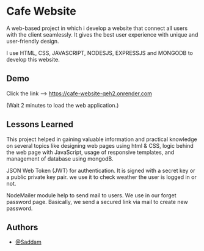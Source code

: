 
# Cafe Website 

 A web-based project in which i develop a 
website that connect all users with the client seamlessly. It gives the best user experience with unique and user-friendly design.

 I use HTML, CSS, JAVASCRIPT, NODESJS, EXPRESSJS and MONGODB to develop this website. 


## Demo

Click the link --> https://cafe-website-qeh2.onrender.com   

(Wait 2 minutes to load the web application.)


## Lessons Learned

This project helped in gaining valuable information and practical knowledge on several topics like designing web pages using html & CSS, logic behind the web page with JavaScript, usage of responsive templates, and management of 
database using mongodB. 

JSON Web Token (JWT) for authentication. It is signed with a secret key or a public private key pair. we use it to check weather the user is logged in or not.

NodeMailer module help to send mail to users. We use in our forget password page.
Basically, we send a secured link via mail to create new password.
## Authors

- [@Saddam](https://www.github.com/saddam-bhai)

